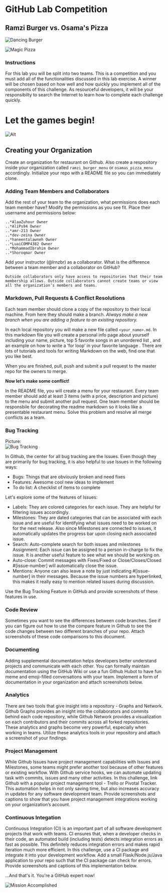 
# GitHub Lab Competition
## Ramzi Burger vs. Osama's Pizza


![Dancing Burger](https://media.giphy.com/media/RKsR28Jzn7sqI/giphy.gif)

![Magic Pizza](http://animatedpizzagifs.com/images/psycadelic-pizza-love.gif)

### Instructions
For this lab you will be split into two teams.  This is a competition and you must add all of the functionalities discussed in this lab exercise.  A winner will be chosen based on how well and how quickly you implement all of the components of this challenge.  As resourceful developers, it will be your responsibilty to search the Internet to learn how to complete each challenge quickly.

# Let the games begin!
 ![Alt](http://vignette2.wikia.nocookie.net/glee/images/f/f1/May-the-odds-be-ever-in-your-favor.gif/revision/latest?cb=20140317220532)
## Creating your Organization
Create an organization for restaurant on Github.  Also create a respository inside your organization called ```ramzi_burger_menu``` or ```osamas_pizza_menu``` accordingly. Initialize your repo with a README file so you can immediately clone.
### Adding Team Members and Collaborators
Add the rest of your team to the organization, what permissions does each team member have? Modify the permissions as you see fit.  Place their username and permissions below:

```
..*AlaaZuhour Owner
..*AliPs94 Owner
..*amr-213 Owner
..*dev-zeina Owner
..*haneentalawneh Owner
..*LuaiCOMP4382 Owner
..*MohammadIbrahim Owner
..*Shoroqmar Owner

```


Add your instructor (@lrnzbr) as a collaborator.
What is the difference between a team member and a collaborator on GitHub?


```Outside collaborators only have access to repositories that their team membership allows. Outside collaborators cannot create teams or view all the organization’s members and teams.```

### Markdown, Pull Requests & Conflict Resolutions
Each team member should clone a copy of the repository to their local machine. From here they should make a branch.  *Always make a new branch when you are adding a feature to an existing repository.*

In each local repository you will make a new file called ```<your_name>.md```. In this markdown file you will create a personal info page about yourself including your name, picture, top 5 favorite songs in an unordered list , and an example on how to write a ‘for loop’ in your favorite language .  There are lots of tutorials and tools for writing Markdown on the web, find one that you like best.  


When you are finished, pull, push and submit a pull request to the master repo for the owners to merge.

__Now let’s make some conflict!__

In the README file, you will create a menu for your restaurant.  Every team member should add at least 3 items (with a price, description and picture)  to the menu and submit another pull request.  One team member should be responsbile for decorating the readme markdown so it looks like a presentable restaurant menu.  Solve this problem and resolve all merge conflicts as a team.  


### Bug Tracking

Picture:  
![Bug Tracking](bt.PNG)

In Github, the center for all bug tracking are the Issues. Even though they are primarily for bug tracking, it is also helpful to use Issues in the following ways:

*  Bugs: Things that are obviously broken and need fixes
* Features: Awesome cool new ideas to implement
* To do list: A checklist of items to complete

Let's explore some of the features of Issues:

* Labels: They are colored categories for each issue. They are helpful for filtering issues accordingly.
* Milestones: They are dated categories that can be associated with each issue and are useful for identifying what issues need to be worked on for the next release. Also since Milestones are connected to issues, it automatically updates the progress bar upon closing each associated issue.
* Search: Auto-complete search for both issues and milestones
Assignment: Each issue can be assigned to a person in-charge to fix the issue. It is another useful feature to see what we should be working on.
* Auto-close: Commit messages with Fixes/Fixed or Close/Closes/Closed #[issue-number] will automatically close the issue.
* Mentions: Anyone can also leave a note by just indicating #[issue-number] in their messages. Because the issue numbers are hyperlinked, this makes it really easy to mention related issues during discussion.

Use the Bug Tracking Feature in GitHub and provide screenshots of these features in use.

### Code Review
Sometimes you want to see the differences between code branches.  See if you can figure out how to use the compare feature in Github to see the code changes between two different branches of your repo.  Attach screenshots of these code comparisons to this document.  

### Documenting
Adding supplemental documentation helps developers better understand projects and communicate with each other.  You can formally maintain documentation using the GitHub Wiki or use a fun Github Hubot to have fun meme and emoji-filled conversations with your team.  Implement a form of documentation in your organization and attach screenshots below.

### Analytics
There are two tools that give insight into a repository - Graphs and Network. Github Graphs provides an insight into the collaborators and commits behind each code repository, while Github Network provides a visualization on each contributors and their commits across all forked repositories. These analytics and graphs become very powerful, especially when working in teams.
Utilize these analytics tools in your repository and attach a screenshot of your findings.  

### Project Management
While Github Issues have project management capabilities with Issues and Milestones, some teams might prefer another tool because of other features or existing workflow. With Github service hooks, we can automate updating task with commits, issues and many other activities.  In this challenge, link Github with a popular project management tool - Trello or Pivotal Tracker. This automation helps in not only saving time, but also increases accuracy in updates for any software development team.  Provide screenshots and captions to show that you have project management integrations working on your organization’s account.  

### Continuous Integation
Continuous Integration (CI) is an important part of all software development projects that work with teams. CI ensures that, when a developer checks in their code, an automated build (including tests) detects integration errors as fast as possible. This definitely reduces integration errors and makes rapid iteration much more efficient. In this challenge, use a CI package and integrate it into your development workflow.  Add a small Flask/Node.js/Java application to your repo such that the CI package can check for errors.  Provide screenshots and captions of this implementation below.  


...And that's it. You're a GitHub expert now!

![Mission Accomplished](https://media.giphy.com/media/8UF0EXzsc0Ckg/giphy.gif)
